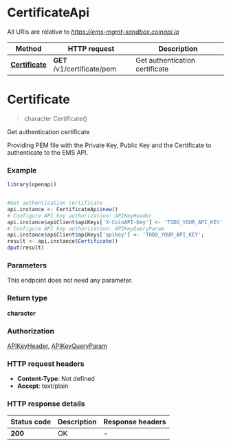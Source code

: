 # CertificateApi

All URIs are relative to *https://ems-mgmt-sandbox.coinapi.io*

Method | HTTP request | Description
------------- | ------------- | -------------
[**Certificate**](CertificateApi.md#Certificate) | **GET** /v1/certificate/pem | Get authentication certificate


# **Certificate**
> character Certificate()

Get authentication certificate

Providing PEM file with the Private Key, Public Key and the Certificate to authenticate to the EMS API.

### Example
```R
library(openapi)


#Get authentication certificate
api.instance <- CertificateApi$new()
# Configure API key authorization: APIKeyHeader
api.instance$apiClient$apiKeys['X-CoinAPI-Key'] <- 'TODO_YOUR_API_KEY';
# Configure API key authorization: APIKeyQueryParam
api.instance$apiClient$apiKeys['apikey'] <- 'TODO_YOUR_API_KEY';
result <- api.instance$Certificate()
dput(result)
```

### Parameters
This endpoint does not need any parameter.

### Return type

**character**

### Authorization

[APIKeyHeader](../README.md#APIKeyHeader), [APIKeyQueryParam](../README.md#APIKeyQueryParam)

### HTTP request headers

 - **Content-Type**: Not defined
 - **Accept**: text/plain

### HTTP response details
| Status code | Description | Response headers |
|-------------|-------------|------------------|
| **200** | OK |  -  |

